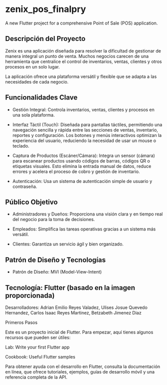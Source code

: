 # zenix_pos_finalpry

A new Flutter project for a comprehensive Point of Sale (POS) application.

## Descripción del Proyecto



Zenix es una aplicación diseñada para resolver la dificultad de gestionar de manera integral un punto de venta. Muchos negocios carecen de una herramienta que centralice el control de inventarios, ventas, clientes y otros procesos en un solo lugar. 

La aplicación ofrece una plataforma versátil y flexible que se adapta a las necesidades de cada negocio. 

## Funcionalidades Clave



 - Gestión Integral: Controla inventarios, ventas, clientes y procesos en una sola plataforma. 



 - Interfaz Táctil (Touch): Diseñada para pantallas táctiles, permitiendo una navegación sencilla y rápida entre las secciones de ventas, inventario, reportes y configuración. Los botones y menús interactivos optimizan la experiencia del usuario, reduciendo la necesidad de usar un mouse o teclado. 



- Captura de Productos (Escáner/Cámara): Integra un sensor (cámara) para escanear productos usando códigos de barras, códigos QR o etiquetas visuales. Esto elimina la entrada manual de datos, reduce errores y acelera el proceso de cobro y gestión de inventario. 



- Autenticación: Usa un sistema de autenticación simple de usuario y contraseña. 

## Público Objetivo



- Administradores y Dueños: Proporciona una visión clara y en tiempo real del negocio para la toma de decisiones. 



- Empleados: Simplifica las tareas operativas gracias a un sistema más versátil. 



- Clientes: Garantiza un servicio ágil y bien organizado. 

## Patrón de Diseño y Tecnologías

- Patrón de Diseño: MVI (Model-View-Intent) 

## Tecnología: Flutter (basado en la imagen proporcionada)



Desarrolladores: Adrian Emilio Reyes Valadez, Ulises Josue Quevedo Hernandez, Carlos Isaac Reyes Martinez, Betzabeth Jimenez Diaz 

Primeros Pasos

Este es un proyecto inicial de Flutter. Para empezar, aquí tienes algunos recursos que pueden ser útiles:

Lab: Write your first Flutter app

Cookbook: Useful Flutter samples

Para obtener ayuda con el desarrollo en Flutter, consulta la documentación en línea, que ofrece tutoriales, ejemplos, guías de desarrollo móvil y una referencia completa de la API.

